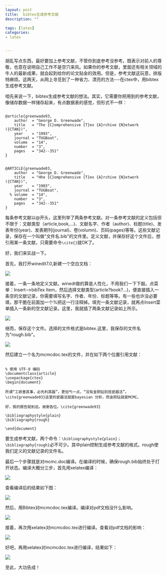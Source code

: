 ```yaml
---
layout: post
title:  bibtex生成参考文献
description: ""

tags: [latex]
categories:
- latex


---
```


胡乱写点东西，最好要加上参考文献，不管你到底参考没参考。既表示对前人的尊敬，也意在说明自己工作不是空穴来风。如果你的参考文献，里面还有相关领域的牛人的最新成果，就会起到给你的论文贴金的效用。但是，参考文献这玩意，排版特麻烦。这两天，从网上寻觅到了一种省力、漂亮的方法---在ctex中，用bibtex生成参考文献。

咱先来说一下，bibtex生成参考文献的想法。其实，它需要你把用到的参考文献，像储存数据一样储存起来，有点数据表的感觉，但形式不一样：

<pre><code>
@article{greenwade93,
    author  = "George D. Greenwade",
    title   = "The {C}omprehensive {T}ex {A}rchive {N}etwork ({CTAN})",
    year    = "1993",
    journal = "TUGBoat",
    volume  = "14",
    number  = "3",
    pages   = "342--351"
}


@ARTICLE{greenwade03,
    author  = "George D. Greenwade",
    title   = "Hhe {C}omprehensive {T}ex {A}rchive {N}etwork ({CTAN})",
    year    = "1903",
    journal = "TUGBoat",
  % volume  = "14",
    number  = "3",
    pages   = "342--351"
}
</code></pre>

每条参考文献以@开头，这里列举了两条参考文献。对一条参考文献的定义包括但不限于：文献类型（article,book,...)、文献名字、作者（author)、标题(title)、发表年份(year)、发表期刊(journal)、卷(volumn)、页码(pages)等等。这些文献记录，保存在一个叫做"文件名.bib"的文件里。定义文献，并保存好这个文件后，想引用某一条文献，只需要命令<code>\cite{}</code>就OK了。

好，我们来实战一下。

首先，我打开winedit7.0,新建一个空白文档：

![](http://gaolei786.github.com/images/bib1.png)

接着，一条一条地定义文献。winedt做的算是人性化，不用我们一下下敲。点菜单：Insert-->bibTex Item，然后选择文献类型(article?book?...)，便直接插入一条空的文献记录，你需要填写名字、作者、年份、标题等等。有一些也许没必要填，那干脆在前面加一个%把这一行注释掉。填完一条文献记录，就再点Insert菜单插入一条新的空文献记录。这里，我就插了两条文献记录如上所示。

![](http://gaolei786.github.com/images/bib2.png)

继而，保存这个文件。选择的文件格式是bibtex.这里，我保存的文件名为"rough.bib"。

![](http://gaolei786.github.com/images/bib3.png)

然后建立一个名为mcmcdoc.tex的文件，并在如下两个位置引用文献：

<pre><code>
% 使用 UTF-8 编码
\documentclass{article}
\usepackage{ctex}
\begin{document}

所谓“工欲善其事，必先利其器”，更俗气一点，“没有金刚钻别揽瓷器活”。\cite{greenwade03}这里的瓷器活就是bayesian 分析，而金刚钻就是MCMC。

好，我的报告就到这。谢谢各位。\cite{greenwade93}

\bibliographystyle{plain}
\bibliography{rough}

\end{document}
</code></pre>

要生成参考文献，两个命令：<code>\bibliographystyle{plain}；
\bibliography{rough}</code>必不可少。其中plain控制生成参考文献的格式。rough使我们定义的文献记录的文件名。

最后一个步骤就是对mcmc.doc编译。在编译的时候，确保rough.bib始终处于打开状态。编译大概分三步，首先用xelatex编译：

![](http://gaolei786.github.com/images/bib4.png)

查看编译后的结果如下图：

![](http://gaolei786.github.com/images/bib6.png)


然后，用Bibtex对mcmcdoc.tex编译。编译对pdf文档没什么影响。

![](http://gaolei786.github.com/images/bib5.png)

接着，再次用xelatex对mcmcdoc.tex进行编译。查看对pdf文档的影响：

![](http://gaolei786.github.com/images/bib7.png)

好吧，再用xelatex对mcmcdoc.tex进行编译，结果如下：

![](http://gaolei786.github.com/images/bib8.png)

至此，大功告成！













